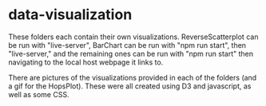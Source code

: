 # data-visualization

These folders each contain their own visualizations. ReverseScatterplot can be run with "live-server", BarChart can be run with "npm run start", then "live-server," and the remaining ones can be run with "npm run start" then navigating to the local host webpage it links to.

There are pictures of the visualizations provided in each of the  folders (and a gif for the HopsPlot). These were all created using D3 and javascript, as well as some CSS. 
